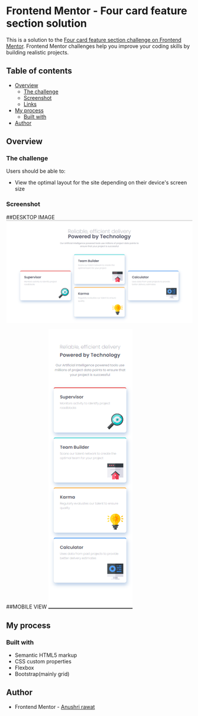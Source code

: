 # Frontend Mentor - Four card feature section solution

This is a solution to the [Four card feature section challenge on Frontend Mentor](https://www.frontendmentor.io/challenges/four-card-feature-section-weK1eFYK). Frontend Mentor challenges help you improve your coding skills by building realistic projects.

## Table of contents

- [Overview](#overview)
  - [The challenge](#the-challenge)
  - [Screenshot](#screenshot)
  - [Links](#links)
- [My process](#my-process)
  - [Built with](#built-with)
- [Author](#author)

## Overview

### The challenge

Users should be able to:

- View the optimal layout for the site depending on their device's screen size

### Screenshot

##DESKTOP IMAGE
![](./images/Screenshot2021-10-04144924.png)

##MOBILE VIEW
![](./images/Screenshot2021-10-04145040.png)

## My process

### Built with

- Semantic HTML5 markup
- CSS custom properties
- Flexbox
- Bootstrap(mainly grid)

## Author

- Frontend Mentor - [Anushri rawat](https://www.frontendmentor.io/profile/Anushrirawat)
